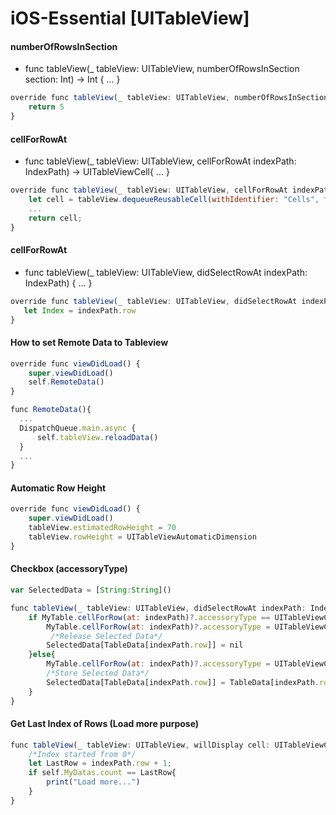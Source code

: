 # iOS-Essential [UITableView]

#### numberOfRowsInSection
 - func tableView(_ tableView: UITableView, numberOfRowsInSection section: Int) -> Int { ... }
```javascript
override func tableView(_ tableView: UITableView, numberOfRowsInSection section: Int) -> Int {
    return 5
}
```

#### cellForRowAt
 - func tableView(_ tableView: UITableView, cellForRowAt indexPath: IndexPath) -> UITableViewCell{ ... }
```javascript
override func tableView(_ tableView: UITableView, cellForRowAt indexPath: IndexPath) -> UITableViewCell {
    let cell = tableView.dequeueReusableCell(withIdentifier: "Cells", for: indexPath)
    ...
    return cell;
}
```

#### cellForRowAt
 - func tableView(_ tableView: UITableView, didSelectRowAt indexPath: IndexPath) { ... }
```javascript
override func tableView(_ tableView: UITableView, didSelectRowAt indexPath: IndexPath) {
   let Index = indexPath.row
}
```

#### How to set Remote Data to Tableview
```javascript
override func viewDidLoad() {
    super.viewDidLoad()
    self.RemoteData()
}

func RemoteData(){
  ...
  DispatchQueue.main.async {
      self.tableView.reloadData()
  }
  ...
}
```

#### Automatic Row Height
```javascript
override func viewDidLoad() {
    super.viewDidLoad()
    tableView.estimatedRowHeight = 70
    tableView.rowHeight = UITableViewAutomaticDimension
}
```

#### Checkbox (accessoryType)
```javascript
var SelectedData = [String:String]()

func tableView(_ tableView: UITableView, didSelectRowAt indexPath: IndexPath) {
    if MyTable.cellForRow(at: indexPath)?.accessoryType == UITableViewCellAccessoryType.checkmark{
        MyTable.cellForRow(at: indexPath)?.accessoryType = UITableViewCellAccessoryType.none
         /*Release Selected Data*/
        SelectedData[TableData[indexPath.row]] = nil
    }else{
        MyTable.cellForRow(at: indexPath)?.accessoryType = UITableViewCellAccessoryType.checkmark
        /*Store Selected Data*/
        SelectedData[TableData[indexPath.row]] = TableData[indexPath.row]
    }
}
```

#### Get Last Index of Rows (Load more purpose)
```javascript
func tableView(_ tableView: UITableView, willDisplay cell: UITableViewCell, forRowAt indexPath: IndexPath) {
    /*Index started from 0*/
    let LastRow = indexPath.row + 1;
    if self.MyDatas.count == LastRow{
        print("Load more...")
    }
}
```

